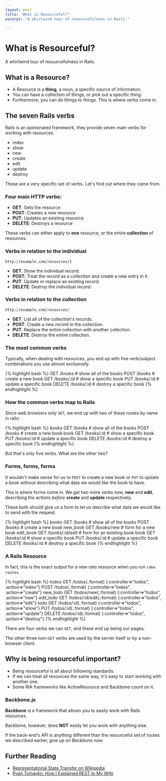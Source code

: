 ```yaml
---
layout: post
title: "What is Resourceful?"
excerpt: "A whirlwind tour of resourcefulness in Rails."

---
```


# What is Resourceful?

A whirlwind tour of resourcefulness in Rails.

## What is a Resource?

- A Resource is a **thing**, a noun, a specific source of information.
- You can have a collection of things, or pick out a specific thing.
- Furthermore, you can do things to things. This is where verbs come in.

## The seven Rails verbs

Rails is an opinionated framework, they provide seven main verbs for working with resources.

- index
- show
- new
- create
- edit
- update
- destroy

These are a very specific set of verbs. Let's find out where they came from.

### Four main HTTP verbs:

- **GET**: Gets the resource
- **POST**: Creates a new resource
- **PUT**: Updates an existing resource
- **DELETE**: Destroys a resource

These verbs can either apply to **one** resource, or the entire **collection** of resources.

### Verbs in relation to the individual

`http://example.com/resources/1`

- **GET**: Show the individual record.
- **POST**: Treat the record as a collection and create a new entry in it.
- **PUT**: Update or replace an existing record.
- **DELETE**: Destroy the individual record.

### Verbs in relation to the collection

`http://example.com/resources/`

- **GET**: List all of the collection's records.
- **POST**: Create a new record in the collection.
- **PUT**: Replace the entire collection with another collection.
- **DELETE**: Destroy the entire collection.

### The most common verbs

Typically, when dealing with resources, you end up with five verb/subject combinations you use almost exclusively.

{% highlight bash %}
GET     /books      # show all of the books
POST    /books      # create a new book
GET     /books/:id  # show a specific book
PUT     /books/:id  # update a specific book
DELETE  /books/:id  # destroy a specific book
{% endhighlight %}

### How the common verbs map to Rails

Since web browsers only `GET`, we end up with two of these routes by name in rails:

{% highlight bash %}
books  GET     /books      # show all of the books
       POST    /books      # create a new book
 book  GET     /books/:id  # show a specific book
       PUT     /books/:id  # update a specific book
       DELETE  /books/:id  # destroy a specific book
{% endhighlight %}

But that's only five verbs. What are the other two?

### Forms, forms, forms

It wouldn't make sense for us to `POST` to create a new book or `PUT` to update a book without describing what data we would like the book to have.

This is where forms come in. We get two more verbs now, **new** and **edit**, describing the actions *before* **create** and **update** respectively.

These both should give us a form to let us describe what data we would like to send with the request.

{% highlight bash %}
    books  GET     /books           # show all of the books
           POST    /books           # create a new book
 new_book  GET     /books/new       # form for a new book
edit_book  GET     /books/:id/edit  # form for an existing book
     book  GET     /books/:id       # show a specific book
           PUT     /books/:id       # update a specific book
           DELETE  /books/:id       # destroy a specific book
{% endhighlight %}

### A Rails Resource

In fact, this is the exact output for a new rails resource when you run `rake routes`.

{% highlight bash %}
    todos GET    /todos(.:format)          {:controller=>"todos", :action=>"index"}
          POST   /todos(.:format)          {:controller=>"todos", :action=>"create"}
 new_todo GET    /todos/new(.:format)      {:controller=>"todos", :action=>"new"}
edit_todo GET    /todos/:id/edit(.:format) {:controller=>"todos", :action=>"edit"}
     todo GET    /todos/:id(.:format)      {:controller=>"todos", :action=>"show"}
          PUT    /todos/:id(.:format)      {:controller=>"todos", :action=>"update"}
          DELETE /todos/:id(.:format)      {:controller=>"todos", :action=>"destroy"}
{% endhighlight %}

There are four verbs we can `GET`, and these end up being our pages. 

The other three non-`GET` verbs are used by the server itself or by a non-browser client.

## Why is being resourceful important?

- Being resourceful is all about following standards.
- If we can treat all resources the same way, it's easy to start working with another one.
- Some RIA frameworks like ActiveResource and Backbone count on it.

### Backbone.js

**Backbone** is a framework that allows you to easily work with Rails resources.

Backbone, however, does **NOT** easily let you work with anything else.

If the back-end's API is anything different than the resourceful set of routes we described earlier, *give up on Backbone now.*

<!--
	TODO more stuff here?
-->

## Further Reading

- [Representational State Transfer on Wikipedia](http://en.wikipedia.org/wiki/Representational_State_Transfer)
- [Ryan Tomayko: How I Explained REST to My Wife](http://tomayko.com/writings/rest-to-my-wife)
